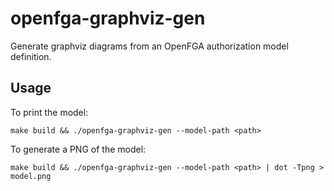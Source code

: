 # openfga-graphviz-gen

Generate graphviz diagrams from an OpenFGA authorization model definition.

## Usage

To print the model:

`make build && ./openfga-graphviz-gen --model-path <path>`

To generate a PNG of the model:

`make build && ./openfga-graphviz-gen --model-path <path> | dot -Tpng > model.png`